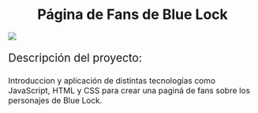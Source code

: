 <h1 align="center"> Página de Fans de Blue Lock </h1>
<p align="left">
<img src="https://img.shields.io/badge/STATUS-EN%20DESAROLLO-green">
</p>
<p style="font-size: 1.4rem">Descripción del proyecto:</p>
<p style="font-size: 1rem"> Introduccion y aplicación de distintas tecnologías como JavaScript, HTML y CSS para crear una paginá de fans sobre los personajes de Blue Lock.</p>